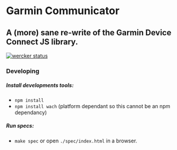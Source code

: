 Garmin Communicator
===================

## A (more) sane re-write of the Garmin Device Connect JS library.

[![wercker status](https://app.wercker.com/status/ff202c4e0f75411cda393cbc59e651b9/m "wercker status")](https://app.wercker.com/project/bykey/ff202c4e0f75411cda393cbc59e651b9)

### Developing

##### Install developments tools:
- `npm install`
- `npm install wach` (platform dependant so this cannot be an npm dependancy)

##### Run specs:
- `make spec` or open `./spec/index.html` in a browser.
